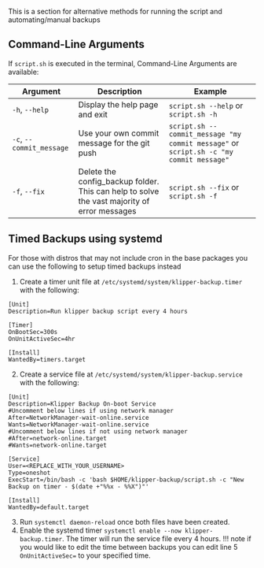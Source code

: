 This is a section for alternative methods for running the script and automating/manual backups

## Command-Line Arguments
If `script.sh` is executed in the terminal, Command-Line Arguments are available:

| Argument                 | Description                                                                                 | Example                                                                                |
| ------------------------ | ------------------------------------------------------------------------------------------- |--------------------------------------------------------------------------------------- |
| `-h`, `--help`           | Display the help page and exit                                                              | `script.sh --help` or `script.sh -h`                                                   |
| `-c`, `--commit_message` | Use your own commit message for the git push                                                | `script.sh --commit_message "my commit message"` or `script.sh -c "my commit message"` |
| `-f`, `--fix`            | Delete the config_backup folder. This can help to solve the vast majority of error messages | `script.sh --fix` or `script.sh -f`                                                    |

## Timed Backups using systemd
For those with distros that may not include cron in the base packages you can use the following to setup timed backups instead

1. Create a timer unit file at `/etc/systemd/system/klipper-backup.timer` with the following:
```shell
[Unit]
Description=Run klipper backup script every 4 hours

[Timer]
OnBootSec=300s
OnUnitActiveSec=4hr

[Install]
WantedBy=timers.target
```

2. Create a service file at ```/etc/systemd/system/klipper-backup.service``` with the following:
```shell
[Unit]
Description=Klipper Backup On-boot Service
#Uncomment below lines if using network manager
After=NetworkManager-wait-online.service
Wants=NetworkManager-wait-online.service
#Uncomment below lines if not using network manager
#After=network-online.target
#Wants=network-online.target

[Service]
User=<REPLACE_WITH_YOUR_USERNAME>
Type=oneshot
ExecStart=/bin/bash -c 'bash $HOME/klipper-backup/script.sh -c "New Backup on timer - $(date +"%%x - %%X")"'

[Install]
WantedBy=default.target
```
3. Run `systemctl daemon-reload` once both files have been created.
4. Enable the systemd timer `systemctl enable --now klipper-backup.timer`. The timer will run the service file every 4 hours. 
!!! note
    if you would like to edit the time between backups you can edit line 5 `OnUnitActiveSec=` to your specified time.
